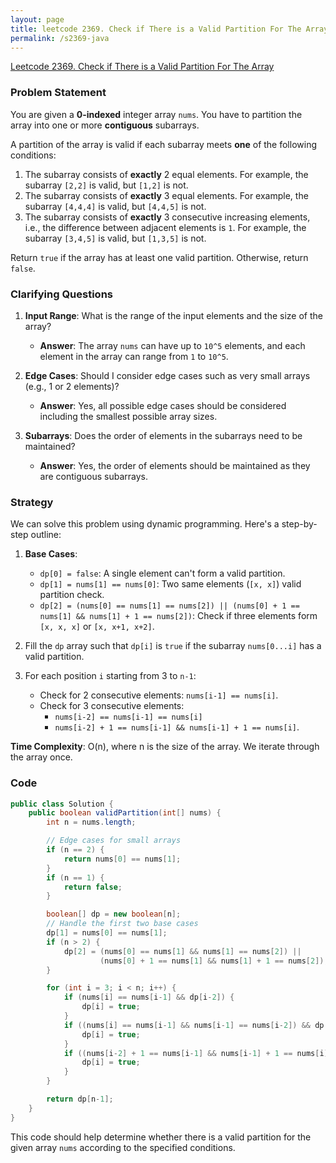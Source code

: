 ```yaml
---
layout: page
title: leetcode 2369. Check if There is a Valid Partition For The Array
permalink: /s2369-java
---
```

[Leetcode 2369. Check if There is a Valid Partition For The Array](https://algoadvance.github.io/algoadvance/l2369)
### Problem Statement

You are given a **0-indexed** integer array `nums`. You have to partition the array into one or more **contiguous** subarrays.

A partition of the array is valid if each subarray meets **one** of the following conditions:
1. The subarray consists of **exactly** 2 equal elements. For example, the subarray `[2,2]` is valid, but `[1,2]` is not.
2. The subarray consists of **exactly** 3 equal elements. For example, the subarray `[4,4,4]` is valid, but `[4,4,5]` is not.
3. The subarray consists of **exactly** 3 consecutive increasing elements, i.e., the difference between adjacent elements is `1`. For example, the subarray `[3,4,5]` is valid, but `[1,3,5]` is not.

Return `true` if the array has at least one valid partition. Otherwise, return `false`.

### Clarifying Questions
1. **Input Range**: What is the range of the input elements and the size of the array?
   - **Answer**: The array `nums` can have up to `10^5` elements, and each element in the array can range from `1` to `10^5`.

2. **Edge Cases**: Should I consider edge cases such as very small arrays (e.g., 1 or 2 elements)?
   - **Answer**: Yes, all possible edge cases should be considered including the smallest possible array sizes.

3. **Subarrays**: Does the order of elements in the subarrays need to be maintained?
   - **Answer**: Yes, the order of elements should be maintained as they are contiguous subarrays.

### Strategy

We can solve this problem using dynamic programming. Here's a step-by-step outline:

1. **Base Cases**:
   - `dp[0] = false`: A single element can't form a valid partition.
   - `dp[1] = nums[1] == nums[0]`: Two same elements (`[x, x]`) valid partition check.
   - `dp[2] = (nums[0] == nums[1] == nums[2]) || (nums[0] + 1 == nums[1] && nums[1] + 1 == nums[2])`: Check if three elements form `[x, x, x]` or `[x, x+1, x+2]`.

2. Fill the `dp` array such that `dp[i]` is `true` if the subarray `nums[0...i]` has a valid partition.

3. For each position `i` starting from 3 to `n-1`:
   - Check for 2 consecutive elements: `nums[i-1] == nums[i]`.
   - Check for 3 consecutive elements: 
     - `nums[i-2] == nums[i-1] == nums[i]`
     - `nums[i-2] + 1 == nums[i-1] && nums[i-1] + 1 == nums[i]`.

**Time Complexity**: O(n), where n is the size of the array. We iterate through the array once.

### Code

```java
public class Solution {
    public boolean validPartition(int[] nums) {
        int n = nums.length;

        // Edge cases for small arrays
        if (n == 2) {
            return nums[0] == nums[1];
        }
        if (n == 1) {
            return false;
        }

        boolean[] dp = new boolean[n];
        // Handle the first two base cases
        dp[1] = nums[0] == nums[1];
        if (n > 2) {
            dp[2] = (nums[0] == nums[1] && nums[1] == nums[2]) ||
                    (nums[0] + 1 == nums[1] && nums[1] + 1 == nums[2]);
        }

        for (int i = 3; i < n; i++) {
            if (nums[i] == nums[i-1] && dp[i-2]) {
                dp[i] = true;
            }
            if ((nums[i] == nums[i-1] && nums[i-1] == nums[i-2]) && dp[i-3]) {
                dp[i] = true;
            }
            if ((nums[i-2] + 1 == nums[i-1] && nums[i-1] + 1 == nums[i]) && dp[i-3]) {
                dp[i] = true;
            }
        }

        return dp[n-1];
    }
}
```

This code should help determine whether there is a valid partition for the given array `nums` according to the specified conditions.